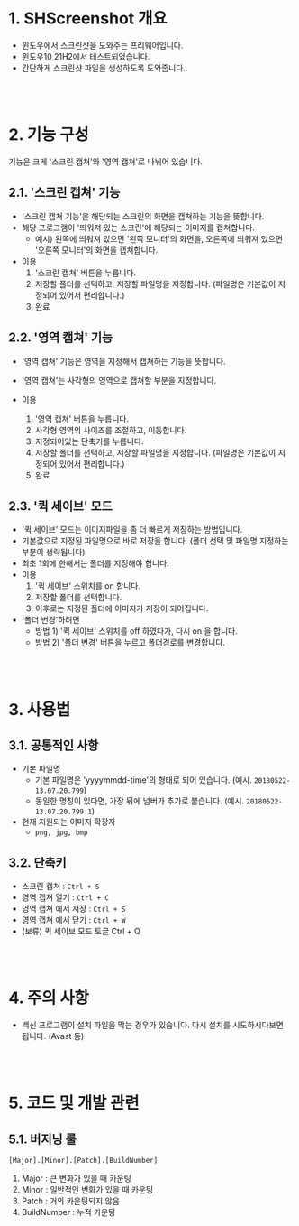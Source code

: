 # 1. SHScreenshot 개요
- 윈도우에서 스크린샷을 도와주는 프리웨어입니다.
- 윈도우10 21H2에서 테스트되었습니다.
- 간단하게 스크린샷 파일을 생성하도록 도와줍니다..

<br><br>

# 2. 기능 구성

기능은 크게 '스크린 캡쳐'와 '영역 캡쳐'로 나뉘어 있습니다. 



## 2.1. '스크린 캡쳐' 기능

* '스크린 캡쳐 기능'은 해당되는 스크린의 화면을 캡쳐하는 기능을 뜻합니다.
* 해당 프로그램이 '띄워져 있는 스크린'에 해당되는 이미지를 캡쳐합니다. 
    * 예시) 왼쪽에 띄워져 있으면 '왼쪽 모니터'의 화면을, 오른쪽에 띄워져 있으면 '오른쪽 모니터'의 화면을 캡쳐합니다.
* 이용
    1. '스크린 캡쳐' 버튼을 누릅니다.
    2. 저장할 폴더를 선택하고, 저장할 파일명을 지정합니다. (파일명은 기본값이 지정되어 있어서 편리합니다.)
    3. 완료



## 2.2. '영역 캡쳐' 기능

* '영역 캡쳐' 기능은 영역을 지정해서 캡쳐하는 기능을 뜻합니다.
* '영역 캡쳐'는 사각형의 영역으로 캡쳐할 부분을 지정합니다. 

* 이용
  1. '영역 캡쳐' 버튼을 누릅니다.
  2. 사각형 영역의 사이즈를 조절하고, 이동합니다.
  3. 지정되어있는 단축키를 누릅니다. 
  4. 저장할 폴더를 선택하고, 저장할 파일명을 지정합니다. (파일명은 기본값이 지정되어 있어서 편리합니다.)
  5. 완료



## 2.3. '퀵 세이브' 모드

* '퀵 세이브' 모드는 이미지파일을 좀 더 빠르게 저장하는 방법입니다.
* 기본값으로 지정된 파일명으로 바로 저장을 합니다. (폴더 선택 및 파일명 지정하는 부분이 생략됩니다)
* 최초 1회에 한해서는 폴더를 지정해야 합니다.
* 이용
  1. '퀵 세이브' 스위치를 on 합니다.
  2. 저장할 폴더를 선택합니다.
  3. 이후로는 지정된 폴더에 이미지가 저장이 되어집니다.
* '폴더 변경'하려면
  * 방법 1) '퀵 세이브' 스위치를 off 하였다가, 다시 on 을 합니다.
  * 방법 2) '폴더 변경' 버튼을 누르고 폴더경로를 변경합니다.


<br><br>

# 3. 사용법
## 3.1. 공통적인 사항
* 기본 파일명
  * 기본 파일명은 'yyyymmdd-time'의 형태로 되어 있습니다.  (예시. `20180522-13.07.20.799`)
  * 동일한 명칭이 있다면, 가장 뒤에 넘버가 추가로 붙습니다. (예시. `20180522-13.07.20.799.1`)
* 현재 지원되는 이미지 확장자
  * `png, jpg, bmp`


  

## 3.2. 단축키
- 스크린 캡쳐 : `Ctrl + S`
- 영역 캡쳐 열기 : `Ctrl + C`
- 영역 캡쳐 에서 저장 : `Ctrl + S`
- 영역 캡쳐 에서 닫기 : `Ctrl + W`
- (보류) 퀵 세이브 모드 토글 Ctrl + Q

<br><br>

# 4. 주의 사항

* 백신 프로그램이 설치 파일을 막는 경우가 있습니다. 다시 설치를 시도하시다보면 됩니다. (Avast 등)


<br><br>

# 5. 코드 및 개발 관련
## 5.1. 버저닝 룰
`[Major].[Minor].[Patch].[BuildNumber]`

1. Major : 큰 변화가 있을 때 카운팅
2. Minor : 일반적인 변화가 있을 때 카운팅
3. Patch : 거의 카운팅되지 않음
4. BuildNumber : 누적 카운팅

